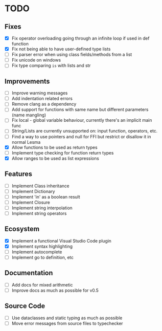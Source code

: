 # TODO

## Fixes
- [x] Fix operator overloading going through an infinite loop if used in def function
- [x] Fix not being able to have user-defined type lists
- [ ] Fix parser error when using class fields/methods from a list
- [ ] Fix unicode on windows
- [ ] Fix type comparing `is` with lists and str

## Improvements
- [ ] Improve warning messages
- [ ] Add indentation related errors
- [ ] Remove clang as a dependency
- [ ] Add support for functions with same name but different parameters (name mangling)
- [ ] Fix local - global variable behaviour, currently there's an implicit main func
- [ ] String/Lists are currently unsupported on: input function, operators, etc.
- [ ] Find a way to use pointers and null for FFI but restrict or disallow it in normal Lesma
- [x] Allow functions to be used as return types
- [ ] Implement type checking for function return types
- [x] Allow ranges to be used as list expressions

## Features
- [ ] Implement Class inheritance
- [ ] Implement Dictionary
- [ ] Implement 'in' as a boolean result
- [ ] Implement Closure
- [ ] Implement string interpolation
- [ ] Implement string operators

## Ecosystem
- [x] Implement a functional Visual Studio Code plugin
- [x] Implement syntax highlighting
- [ ] Implement autocomplete
- [ ] Implement go to definition, etc

## Documentation
- [ ] Add docs for mixed arithmetic
- [ ] Improve docs as much as possible for v0.5

## Source Code
- [ ] Use dataclasses and static typing as much as possible
- [ ] Move error messages from source files to typechecker